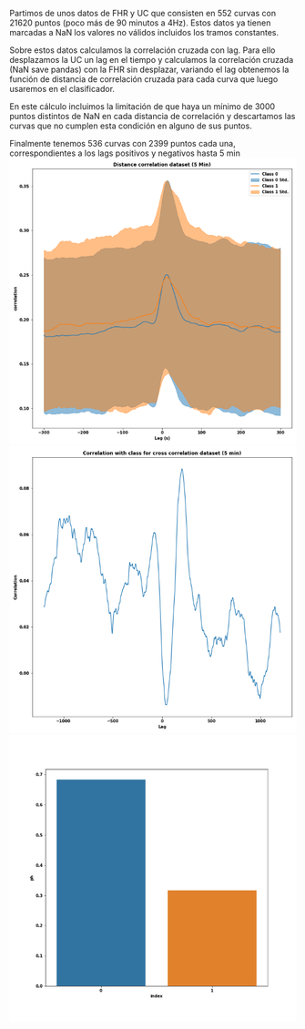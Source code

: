 Partimos de unos datos de FHR y UC que consisten en 552 curvas con 21620 puntos (poco más de 90 minutos a 4Hz). Estos datos
ya tienen marcadas a NaN los valores no válidos incluidos los tramos constantes.

Sobre estos datos calculamos la correlación cruzada con lag. Para ello desplazamos la UC un lag en el tiempo y
calculamos la correlación cruzada (NaN save pandas) con la FHR sin desplazar, variando el lag obtenemos la función de 
distancia de correlación cruzada para cada curva que luego usaremos en el clasificador.

En este cálculo incluimos la limitación de que haya un mínimo de 3000 puntos distintos de NaN en cada distancia de correlación y
descartamos las curvas que no cumplen esta condición en alguno de sus puntos.

Finalmente tenemos 536 curvas con 2399 puntos cada una, correspondientes a los lags positivos y negativos hasta 5 min
![Data desc by class](../Plots/cdcor_Data/Desc_plot.png)
![Data correlation class](../Plots/cdcor_Data/Class_correlation.png)
![Class Distribution](../Plots/cdcor_Data/Class_Distribution.png)
